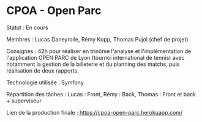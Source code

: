 # CPOA - Open Parc

Statut : En cours

Membres :
Lucas Daneyrolle,
Rémy Kopp,
Thomas Pujol (chef de projet)

Consignes : 42h pour réaliser en trinôme l'analyse et l'implémentation de l'application OPEN PARC de Lyon (tournoi international de tennis) avec notamment la gestion de la billeterie et du planning des matchs, puis réalisation de deux rapports.

Technologie utilisée : Symfony

Répartition des tâches :
Lucas : Front,
Rémy : Back,
Thomas : Front et back + superviseur

Lien de la production finale : https://cpoa-open-parc.herokuapp.com/

